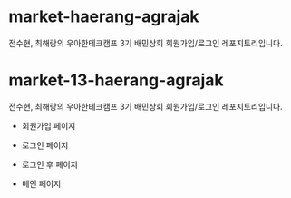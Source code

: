 # market-haerang-agrajak
전수현, 최해랑의 우아한테크캠프 3기 배민상회 회원가입/로그인 레포지토리입니다.

# market-13-haerang-agrajak
전수현, 최해랑의 우아한테크캠프 3기 배민상회 회원가입/로그인 레포지토리입니다.

+ 회원가입 페이지 


+ 로그인 페이지

+ 로그인 후 페이지

+ 메인 페이지 

